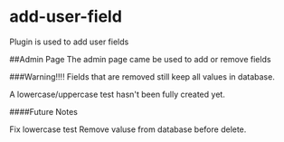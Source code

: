 # add-user-field

Plugin is used to add user fields

##Admin Page
The admin page came be used to add or remove fields

###Warning!!!!
Fields that are removed still keep all values in database.

A lowercase/uppercase test hasn't been fully created yet.

####Future Notes

Fix lowercase test
Remove valuse from database before delete.
